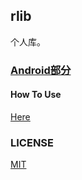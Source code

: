 ## rlib

个人库。

### [Android部分](https://goo.gl/VADWgF)

#### How To Use

[Here](https://bintray.com/rwebrtc/maven/rlib)

### LICENSE

[MIT](./LICENSE)

